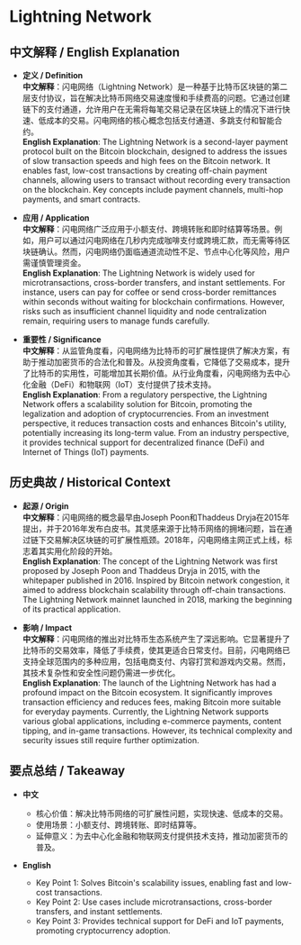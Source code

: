 # Lightning Network

## 中文解释 / English Explanation

* **定义 / Definition**  
  **中文解释**：闪电网络（Lightning Network）是一种基于比特币区块链的第二层支付协议，旨在解决比特币网络交易速度慢和手续费高的问题。它通过创建链下的支付通道，允许用户在无需将每笔交易记录在区块链上的情况下进行快速、低成本的交易。闪电网络的核心概念包括支付通道、多跳支付和智能合约。  
  **English Explanation**: The Lightning Network is a second-layer payment protocol built on the Bitcoin blockchain, designed to address the issues of slow transaction speeds and high fees on the Bitcoin network. It enables fast, low-cost transactions by creating off-chain payment channels, allowing users to transact without recording every transaction on the blockchain. Key concepts include payment channels, multi-hop payments, and smart contracts.

* **应用 / Application**  
  **中文解释**：闪电网络广泛应用于小额支付、跨境转账和即时结算等场景。例如，用户可以通过闪电网络在几秒内完成咖啡支付或跨境汇款，而无需等待区块链确认。然而，闪电网络仍面临通道流动性不足、节点中心化等风险，用户需谨慎管理资金。  
  **English Explanation**: The Lightning Network is widely used for microtransactions, cross-border transfers, and instant settlements. For instance, users can pay for coffee or send cross-border remittances within seconds without waiting for blockchain confirmations. However, risks such as insufficient channel liquidity and node centralization remain, requiring users to manage funds carefully.

* **重要性 / Significance**  
  **中文解释**：从监管角度看，闪电网络为比特币的可扩展性提供了解决方案，有助于推动加密货币的合法化和普及。从投资角度看，它降低了交易成本，提升了比特币的实用性，可能增加其长期价值。从行业角度看，闪电网络为去中心化金融（DeFi）和物联网（IoT）支付提供了技术支持。  
  **English Explanation**: From a regulatory perspective, the Lightning Network offers a scalability solution for Bitcoin, promoting the legalization and adoption of cryptocurrencies. From an investment perspective, it reduces transaction costs and enhances Bitcoin's utility, potentially increasing its long-term value. From an industry perspective, it provides technical support for decentralized finance (DeFi) and Internet of Things (IoT) payments.

## 历史典故 / Historical Context

* **起源 / Origin**  
  **中文解释**：闪电网络的概念最早由Joseph Poon和Thaddeus Dryja在2015年提出，并于2016年发布白皮书。其灵感来源于比特币网络的拥堵问题，旨在通过链下交易解决区块链的可扩展性瓶颈。2018年，闪电网络主网正式上线，标志着其实用化阶段的开始。  
  **English Explanation**: The concept of the Lightning Network was first proposed by Joseph Poon and Thaddeus Dryja in 2015, with the whitepaper published in 2016. Inspired by Bitcoin network congestion, it aimed to address blockchain scalability through off-chain transactions. The Lightning Network mainnet launched in 2018, marking the beginning of its practical application.

* **影响 / Impact**  
  **中文解释**：闪电网络的推出对比特币生态系统产生了深远影响。它显著提升了比特币的交易效率，降低了手续费，使其更适合日常支付。目前，闪电网络已支持全球范围内的多种应用，包括电商支付、内容打赏和游戏内交易。然而，其技术复杂性和安全性问题仍需进一步优化。  
  **English Explanation**: The launch of the Lightning Network has had a profound impact on the Bitcoin ecosystem. It significantly improves transaction efficiency and reduces fees, making Bitcoin more suitable for everyday payments. Currently, the Lightning Network supports various global applications, including e-commerce payments, content tipping, and in-game transactions. However, its technical complexity and security issues still require further optimization.

## 要点总结 / Takeaway

* **中文**  
  - 核心价值：解决比特币网络的可扩展性问题，实现快速、低成本的交易。  
  - 使用场景：小额支付、跨境转账、即时结算等。  
  - 延伸意义：为去中心化金融和物联网支付提供技术支持，推动加密货币的普及。

* **English**  
  - Key Point 1: Solves Bitcoin's scalability issues, enabling fast and low-cost transactions.  
  - Key Point 2: Use cases include microtransactions, cross-border transfers, and instant settlements.  
  - Key Point 3: Provides technical support for DeFi and IoT payments, promoting cryptocurrency adoption.